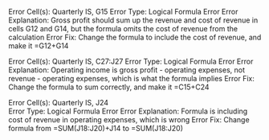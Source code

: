 Error Cell(s): Quarterly IS, G15
Error Type: Logical Formula Error
Error Explanation: Gross profit should sum up the revenue and cost of revenue in cells G12 and G14, but the formula omits the cost of revenue from the calculation
Error Fix: Change the formula to include the cost of revenue, and make it =G12+G14	

Error Cell(s): Quarterly IS, C27:J27
Error Type: Logical Formula Error
Error Explanation: Operating income is gross profit - operating expenses, not revenue - operating expenses, which is what the formula implies
Error Fix: Change the formula to sum correctly, and make it =C15+C24


Error Cell(s): Quarterly IS, J24	
Error Type: Logical Formula Error
Error Explanation: Formula is including cost of revenue in operating expenses, which is wrong
Error Fix: Change formula from =SUM(J18:J20)+J14 to =SUM(J18:J20)
			
